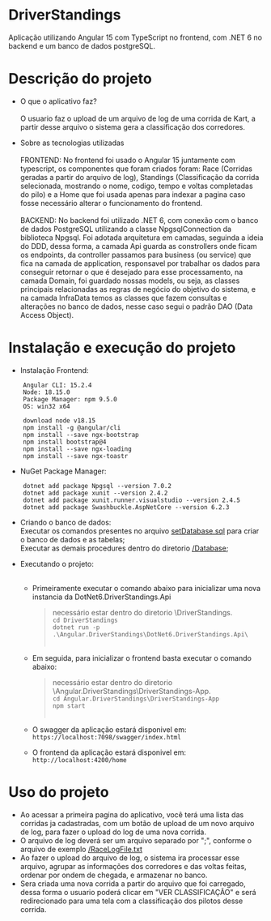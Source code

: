 # DriverStandings
Aplicação utilizando Angular 15 com TypeScript no frontend, com .NET 6 no backend e um banco de dados postgreSQL.

# Descrição do projeto
- O que o aplicativo faz?<br/><br/>
    O usuario faz o upload de um arquivo de log de uma corrida de Kart, a partir desse arquivo o sistema gera a classificação dos corredores.

- Sobre as tecnologias utilizadas<br/><br/>
    FRONTEND: No frontend foi usado o Angular 15 juntamente com typescript, os componentes que foram criados foram: Race (Corridas geradas a partir do arquivo de log), Standings (Classificação da corrida selecionada, mostrando o nome, codigo, tempo e voltas completadas do pilo) e a Home que foi usada apenas para indexar a pagina caso fosse necessário alterar o funcionamento do frontend.
    <br/><br/>
    BACKEND: No backend foi utilizado .NET 6, com conexão com o banco de dados PostgreSQL utilizando a classe NpgsqlConnection da biblioteca Npgsql. Foi adotada arquitetura em camadas, seguinda a ideia do DDD, dessa forma, a camada Api guarda as constrollers onde ficam os endpoints, da controller passamos para business (ou service) que fica na camada de application, responsavel por trabalhar os dados para conseguir retornar o que é desejado para esse processamento, na camada Domain, foi guardado nossas models, ou seja, as classes principais relacionadas as regras de negócio do objetivo do sistema, e na camada InfraData temos as classes que fazem consultas e alterações no banco de dados, nesse caso segui o padrão DAO (Data Access Object).

# Instalação e execução do projeto
- Instalação Frontend:
``` 
    Angular CLI: 15.2.4
    Node: 18.15.0
    Package Manager: npm 9.5.0
    OS: win32 x64

    download node v18.15
    npm install -g @angular/cli
    npm install --save ngx-bootstrap 
    npm install bootstrap@4
    npm install --save ngx-loading
    npm install --save ngx-toastr 
```

- NuGet Package Manager:
```
    dotnet add package Npgsql --version 7.0.2
    dotnet add package xunit --version 2.4.2
    dotnet add package xunit.runner.visualstudio --version 2.4.5
    dotnet add package Swashbuckle.AspNetCore --version 6.2.3
```

- Criando o banco de dados:<br/>
    Executar os comandos presentes no arquivo [setDatabase.sql](./DoNet6.DriverStandings/Database/setDatabase.sql) para criar o banco de dados e as tabelas;<br/>
    Executar as demais procedures dentro do diretorio [/Database](./DoNet6.DriverStandings/Database/);


- Executando o projeto:<br/><br/>
     
  -  Primeiramente executar o comando abaixo para inicializar uma nova instancia da DotNet6.DriverStandings.Api<br/>
     > necessário estar dentro do diretorio \DriverStandings.<br/>
     ```cd DriverStandings```<br/>
     ```dotnet run -p .\Angular.DriverStandings\DotNet6.DriverStandings.Api\```<br/><br/>
   

  -  Em seguida, para inicializar o frontend basta executar o comando abaixo:<br/>
     > necessário estar dentro do diretorio \Angular.DriverStandings\DriverStandings-App.<br/>
     ```cd Angular.DriverStandings\DriverStandings-App```<br/>
     ```npm start```<br/><br/>

  -  O swagger da aplicação estará disponivel em:
     ```https://localhost:7098/swagger/index.html```
  
  -  O frontend da aplicação estará disponivel em:
     ```http://localhost:4200/home```

# Uso do projeto
  - Ao acessar a primeira pagina do aplicativo, você terá uma lista das corridas ja cadastradas, com um botão de upload de um novo arquivo de log, para fazer o upload do log de uma nova corrida.<br/>
  - O arquivo de log deverá ser um arquivo separado por ";", conforme o arquivo de exemplo [/RaceLogFile.txt](./RaceLogFile.txt)<br/>
  - Ao fazer o upload do arquivo de log, o sistema ira processar esse arquivo, agrupar as informações dos corredores e das voltas feitas, ordenar por ondem de chegada, e armazenar no banco.<br/>
  - Sera criada uma nova corrida a partir do arquivo que foi carregado, dessa forma o usuario poderá clicar em "VER CLASSIFICAÇÃO" e será redirecionado para uma tela com a classificação dos pilotos desse corrida.<br/>
